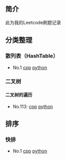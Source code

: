 ## 简介

此为我的Leetcode刷题记录

## 分类整理

### 散列表（HashTable）

+ No.1 [cpp](cpp/1.cpp) [python](python/1.py)

### 二叉树

#### 二叉树的遍历

+ No.113: [cpp](cpp/113.cpp) [python](python/113.py)

## 排序

### 快排

+ No.1 [cpp](cpp/215_2.cpp) [python](python/215.py)